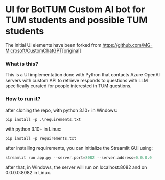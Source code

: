 # UI for BotTUM Custom AI bot for TUM students and possible TUM students

The initial UI elements have been forked from https://github.com/MG-Microsoft/CustomChatGPT[original]

### What is this?
This is a UI implementation done with Python that contacts Azure OpenAI servers with custom API to retrieve responds to questions with LLM specifically curated for people interested in TUM questions.


### How to run it?

after cloning the repo,
with python 3.10+ in Windows:
```python
pip install -p .\requirements.txt
```
with python 3.10+ in Linux:
```python
pip install -p requirements.txt
```
after installing requirements, you can initialize the Streamlit GUI using:
```python
streamlit run app.py --server.port=8082 --server.address=0.0.0.0
```
after that, in Windows, the server will run on localhost:8082 and on 0.0.0.0:8082 in Linux.
